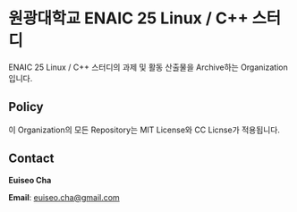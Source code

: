 # 원광대학교 ENAIC 25 Linux / C++ 스터디 

ENAIC 25 Linux / C++ 스터디의 과제 및 활동 산출물을 Archive하는 Organization 입니다.


## Policy
이 Organization의 모든 Repository는 MIT License와 CC Licnse가 적용됩니다.

## Contact
**Euiseo Cha**

**Email**: euiseo.cha@gmail.com

